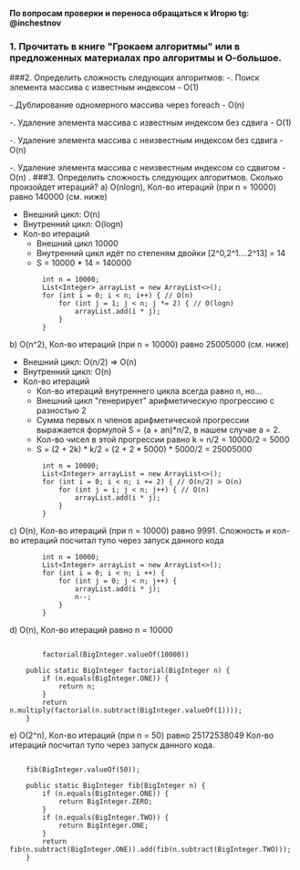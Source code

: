 **По вопросам проверки и переноса обращаться к Игорю tg: @inchestnov**
### 1. Прочитать в книге "Грокаем алгоритмы" или в предложенных материалах про алгоритмы и О-большое.
###2. Определить сложность следующих алгоритмов:
-. Поиск элемента массива с известным индексом - O(1)

-.Дублирование одномерного массива через foreach - O(n)

-. Удаление элемента массива с известным индексом без сдвига - O(1)

-. Удаление элемента массива с неизвестным индексом без сдвига - O(n)

-. Удаление элемента массива с неизвестным индексом со сдвигом - O(n)
.
###3. Определить сложность следующих алгоритмов. Сколько произойдет итераций?
a) O(nlogn), Кол-во итераций (при n = 10000) равно 140000 (см. ниже)
- Внешний цикл: O(n)
- Внутренний цикл: O(logn)
- Кол-во итераций
  - Внешний цикл 10000
  - Внутренний цикл идёт по степеням двойки [2^0,2^1....2^13] = 14
  - S = 10000 * 14 = 140000
```
        int n = 10000;
        List<Integer> arrayList = new ArrayList<>();
        for (int i = 0; i < n; i++) { // O(n)
            for (int j = 1; j < n; j *= 2) { // O(logn)
                arrayList.add(i * j);
            }
        }
```
b) O(n^2),  Кол-во итераций (при n = 10000) равно 25005000 (см. ниже)
- Внешний цикл: O(n/2) => O(n)
- Внутренний цикл: O(n)
- Кол-во итераций
  - Кол-во итераций внутреннего цикла всегда равно n, но...
  - Внешний цикл "генерирует" арифметическую прогрессию с разностью 2
  - Сумма первых n членов арифметической прогрессии выражается формулой S = (a + an)*n/2, в нашем случае a = 2.
  - Кол-во чисел в этой прогрессии равно k = n/2 = 10000/2 = 5000
  - S = (2 + 2k) * k/2 = (2 + 2 * 5000) * 5000/2 = 25005000

```
        int n = 10000;
        List<Integer> arrayList = new ArrayList<>();
        for (int i = 0; i < n; i += 2) { // O(n/2) > O(n)
            for (int j = i; j < n; j++) { // O(n)
                arrayList.add(i * j);
            }
        }
```

с) O(n), Кол-во итераций (при n = 10000) равно 9991.
Сложность и кол-во итераций посчитал тупо через запуск данного кода


```
        int n = 10000;
        List<Integer> arrayList = new ArrayList<>();
        for (int i = 0; i < n; i ++) {
            for (int j = 0; j < n; j++) {
                arrayList.add(i * j);
				n--;
            }
        }
```

d) O(n), Кол-во итераций равно n = 10000
```
		
		factorial(BigInteger.valueOf(10000))
	
    public static BigInteger factorial(BigInteger n) {
        if (n.equals(BigInteger.ONE)) {
            return n;
        }
        return n.multiply(factorial(n.subtract(BigInteger.valueOf(1))));
    }
```

e) O(2^n), Кол-во итераций (при n = 50) равно 25172538049
Кол-во итераций посчитал тупо через запуск данного кода.
```
	
	fib(BigInteger.valueOf(50));

    public static BigInteger fib(BigInteger n) {
        if (n.equals(BigInteger.ONE)) {
            return BigInteger.ZERO;
        }
        if (n.equals(BigInteger.TWO)) {
            return BigInteger.ONE;
        }
        return fib(n.subtract(BigInteger.ONE)).add(fib(n.subtract(BigInteger.TWO)));
    }
```